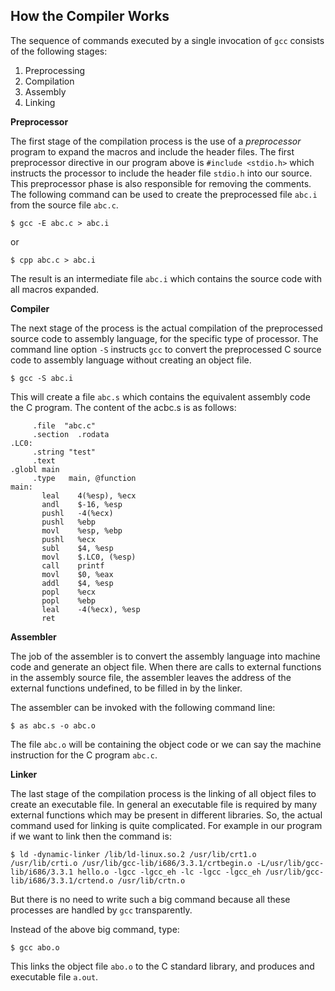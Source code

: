 ## How the Compiler Works
The sequence of commands executed by a single invocation of `gcc` consists of the following stages:
1. Preprocessing
2. Compilation
3. Assembly
4. Linking

**Preprocessor**

The first stage of the compilation process is the use of a *preprocessor* program to expand the macros and include the header files. The first preprocessor directive in our program above is `#include <stdio.h>` which instructs the processor to include the header file `stdio.h` into our source. This preprocessor phase is also responsible for removing the comments. The following command can be used to create the preprocessed file `abc.i` from the source file `abc.c`.
```
$ gcc -E abc.c > abc.i
```
or
```
$ cpp abc.c > abc.i
```
The result is an intermediate file `abc.i` which contains the source code with all macros expanded.

**Compiler**

The next stage of the process is the actual compilation of the preprocessed source code to assembly language, for the specific type of processor. The command line option `-S` instructs `gcc` to convert the preprocessed C source code to assembly language without creating an object file.
```
$ gcc -S abc.i
```
This will create a file `abc.s` which contains the equivalent assembly code the C program. The content of the acbc.s is as follows:
```
     .file  "abc.c"
     .section  .rodata
.LC0:
     .string "test"
     .text
.globl main
     .type   main, @function
main:
       leal    4(%esp), %ecx
       andl    $-16, %esp
       pushl   -4(%ecx)
       pushl   %ebp
       movl    %esp, %ebp
       pushl   %ecx
       subl    $4, %esp
       movl    $.LC0, (%esp)
       call    printf
       movl    $0, %eax
       addl    $4, %esp
       popl    %ecx
       popl    %ebp
       leal    -4(%ecx), %esp
       ret
```

**Assembler**

The job of the assembler is to convert the assembly language into machine code and generate an object file. When there are calls to external functions in the assembly source file, the assembler leaves the address of the external functions undefined, to be filled in by the linker.

The assembler can be invoked with the following command line:
```
$ as abc.s -o abc.o
```
The file `abc.o` will be containing the object code or we can say the machine instruction for the C program `abc.c`.

**Linker**

The last stage of the compilation process is the linking of all object files to create an executable file. In general an executable file is required by many external functions which may be present in different libraries. So, the actual command used for linking is quite complicated. For example in our program if we want to link then the command is:
```
$ ld -dynamic-linker /lib/ld-linux.so.2 /usr/lib/crt1.o /usr/lib/crti.o /usr/lib/gcc-lib/i686/3.3.1/crtbegin.o -L/usr/lib/gcc-lib/i686/3.3.1 hello.o -lgcc -lgcc_eh -lc -lgcc -lgcc_eh /usr/lib/gcc-lib/i686/3.3.1/crtend.o /usr/lib/crtn.o
```

But there is no need to write such a big command because all these processes are handled by `gcc` transparently.

Instead of the above big command, type:
```
$ gcc abo.o
```
This links the object file `abo.o` to the C standard library, and produces and executable file `a.out`.
